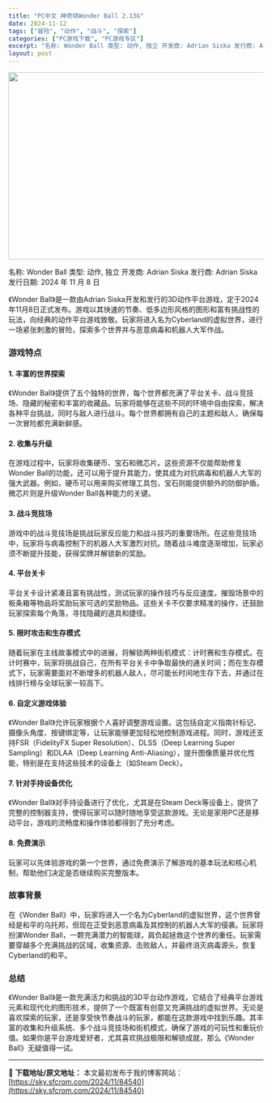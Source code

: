 ```yaml
---
title: "PC中文 神奇球Wonder Ball 2.13G"
date: 2024-11-12
tags: ["冒险", "动作", "战斗", "探索"]
categories: ["PC游戏下载", "PC游戏专区"]
excerpt: "名称: Wonder Ball 类型: 动作, 独立 开发商: Adrian Siska 发行商: Adrian Siska 发行日期: 2024 年 11 月 8 日 《Wonder Ball》是一款由Adrian Siska开发和发行的3D动作平台游戏，定于2024年11月8日正式发布。游戏以其&hellip;"
layout: post
---
```


<img class="aligncenter size-full wp-image-84541" src="https://sky.sfcrom.com/wp-content/uploads/2024/11/2024111123582048.webp" alt="" width="660" height="370" />

名称: Wonder Ball
类型: 动作, 独立
开发商: Adrian Siska
发行商: Adrian Siska
发行日期: 2024 年 11 月 8 日

《Wonder Ball》是一款由Adrian Siska开发和发行的3D动作平台游戏，定于2024年11月8日正式发布。游戏以其快速的节奏、低多边形风格的图形和富有挑战性的玩法，向经典的动作平台游戏致敬。玩家将进入名为Cyber​​land的虚拟世界，进行一场紧张刺激的冒险，探索多个世界并与恶意病毒和机器人大军作战。
<h3>游戏特点</h3>
<h4>1. <strong>丰富的世界探索</strong></h4>
《Wonder Ball》提供了五个独特的世界，每个世界都充满了平台关卡、战斗竞技场、隐藏的秘密和丰富的收藏品。玩家将能够在这些不同的环境中自由探索，解决各种平台挑战，同时与敌人进行战斗。每个世界都拥有自己的主题和敌人，确保每一次冒险都充满新鲜感。
<h4>2. <strong>收集与升级</strong></h4>
在游戏过程中，玩家将收集硬币、宝石和微芯片。这些资源不仅能帮助修复Wonder Ball的功能，还可以用于提升其能力，使其成为对抗病毒和机器人大军的强大武器。例如，硬币可以用来购买修理工具包，宝石则能提供额外的防御护盾。微芯片则是升级Wonder Ball各种能力的关键。
<h4>3. <strong>战斗竞技场</strong></h4>
游戏中的战斗竞技场是挑战玩家反应能力和战斗技巧的重要场所。在这些竞技场中，玩家将与病毒控制下的机器人大军激烈对抗。随着战斗难度逐渐增加，玩家必须不断提升技能，获得奖牌并解锁新的奖励。
<h4>4. <strong>平台关卡</strong></h4>
平台关卡设计紧凑且富有挑战性，测试玩家的操作技巧与反应速度。摧毁场景中的板条箱等物品将奖励玩家可选的奖励物品。这些关卡不仅要求精准的操作，还鼓励玩家探索每个角落，寻找隐藏的道具和捷径。
<h4>5. <strong>限时攻击和生存模式</strong></h4>
随着玩家在主线故事模式中的进展，将解锁两种街机模式：计时赛和生存模式。在计时赛中，玩家将挑战自己，在所有平台关卡中争取最快的通关时间；而在生存模式下，玩家需要面对不断增多的机器人敌人，尽可能长时间地生存下去，并通过在线排行榜与全球玩家一较高下。
<h4>6. <strong>自定义游戏体验</strong></h4>
《Wonder Ball》允许玩家根据个人喜好调整游戏设置。这包括自定义指南针标记、摄像头角度、按键绑定等，让玩家能够更加轻松地控制游戏进程。同时，游戏还支持FSR（FidelityFX Super Resolution）、DLSS（Deep Learning Super Sampling）和DLAA（Deep Learning Anti-Aliasing），提升图像质量并优化性能，特别是在支持这些技术的设备上（如Steam Deck）。
<h4>7. <strong>针对手持设备优化</strong></h4>
《Wonder Ball》对手持设备进行了优化，尤其是在Steam Deck等设备上，提供了完整的控制器支持，使得玩家可以随时随地享受这款游戏。无论是家用PC还是移动平台，游戏的流畅度和操作体验都得到了充分考虑。
<h4>8. <strong>免费演示</strong></h4>
玩家可以先体验游戏的第一个世界，通过免费演示了解游戏的基本玩法和核心机制，帮助他们决定是否继续购买完整版本。
<h3>故事背景</h3>
在《Wonder Ball》中，玩家将进入一个名为Cyber​​land的虚拟世界，这个世界曾经是和平的乌托邦，但现在正受到恶意病毒及其控制的机器人大军的侵袭。玩家将扮演Wonder Ball，一颗充满潜力的智能球，肩负起拯救这个世界的重任。玩家需要穿越多个充满挑战的区域，收集资源、击败敌人，并最终消灭病毒源头，恢复Cyber​​land的和平。
<h3>总结</h3>
《Wonder Ball》是一款充满活力和挑战的3D平台动作游戏，它结合了经典平台游戏元素和现代化的图形技术，提供了一个既富有创意又充满挑战的虚拟世界。无论是喜欢探索的玩家，还是享受快节奏战斗的玩家，都能在这款游戏中找到乐趣。其丰富的收集和升级系统、多个战斗竞技场和街机模式，确保了游戏的可玩性和重玩价值。如果你是平台游戏爱好者，尤其喜欢挑战极限和解锁成就，那么《Wonder Ball》无疑值得一试。

---
📖 **下载地址/原文地址：** 本文最初发布于我的博客网站：[https://sky.sfcrom.com/2024/11/84540](https://sky.sfcrom.com/2024/11/84540)
